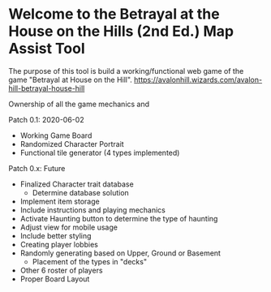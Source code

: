 # Welcome to the Betrayal at the House on the Hills (2nd Ed.) Map Assist Tool
The purpose of this tool is build a working/functional web game of the game "Betrayal at House on the Hill". 
https://avalonhill.wizards.com/avalon-hill-betrayal-house-hill

Ownership of all the game mechanics and 

Patch 0.1: 2020-06-02
- Working Game Board
- Randomized Character Portrait
- Functional tile generator (4 types implemented)

Patch 0.x: Future
- Finalized Character trait database
  - Determine database solution
- Implement item storage 
- Include instructions and playing mechanics
- Activate Haunting button to determine the type of haunting
- Adjust view for mobile usage
- Include better styling
- Creating player lobbies
- Randomly generating based on Upper, Ground or Basement
  - Placement of the types in "decks"
- Other 6 roster of players
- Proper Board Layout
